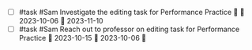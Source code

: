 - [ ] #task #Sam Investigate the editing task for Performance Practice 🔼 🛫 2023-10-06 📅 2023-11-10
- [ ] #task #Sam Reach out to professor on editing task for Performance Practice 📅 2023-10-15 🛫 2023-10-06 🔼 